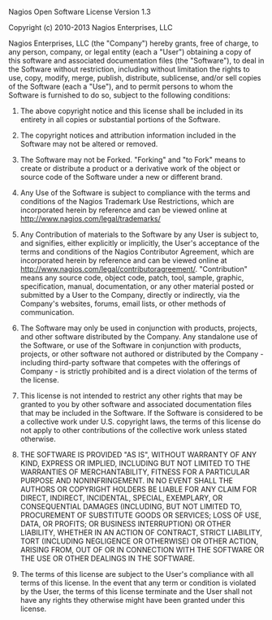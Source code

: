 Nagios Open Software License Version 1.3

Copyright (c) 2010-2013 Nagios Enterprises, LLC

Nagios Enterprises, LLC (the "Company") hereby grants, free of charge, to any person, company, or legal entity (each a "User") obtaining a copy of this software and associated documentation files (the "Software"), to deal in the Software without restriction, including without limitation the rights to use, copy, modify, merge, publish, distribute, sublicense, and/or sell copies of the Software (each a "Use"), and to permit persons to whom the Software is furnished to do so, subject to the following conditions:

1. The above copyright notice and this license shall be included in its entirety in all copies or substantial portions of the Software.

2. The copyright notices and attribution information included in the Software may not be altered or removed.

2. The Software may not be Forked.  "Forking" and "to Fork" means to create or distribute a product or a derivative work of the object or source code of the Software under a new or different brand. 

3. Any Use of the Software is subject to compliance with the terms and conditions of the Nagios Trademark Use Restrictions, which are incorporated herein by reference and can be viewed online at http://www.nagios.com/legal/trademarks/

5. Any Contribution of materials to the Software by any User is subject to, and signifies, either explicitly or implicitly, the User's acceptance of the terms and conditions of the Nagios Contributor Agreement, which are incorporated herein by reference and can be viewed online at http://www.nagios.com/legal/contributoragreement/.  "Contribution" means any source code, object code, patch, tool, sample, graphic, specification, manual, documentation, or any other material posted or submitted by a User to the Company, directly or indirectly, via the Company's websites, forums, email lists, or other methods of communication.

6.  The Software may only be used in conjunction with products, projects, and other software distributed by the Company.  Any standalone use of the Software, or use of the Software in conjunction with products, projects, or other software not authored or distributed by the Company - including third-party software that competes with the offerings of Company - is strictly prohibited and is a direct violation of the terms of the license.

7. This license is not intended to restrict any other rights that may be granted to you by other software and associated documentation files that may be included in the Software.  If the Software is considered to be a collective work under U.S. copyright laws, the terms of this license do not apply to other contributions of the collective work unless stated otherwise.

8. THE SOFTWARE IS PROVIDED "AS IS", WITHOUT WARRANTY OF ANY KIND, EXPRESS OR IMPLIED, INCLUDING BUT NOT LIMITED TO THE WARRANTIES OF MERCHANTABILITY, FITNESS FOR A PARTICULAR PURPOSE AND NONINFRINGEMENT. IN NO EVENT SHALL THE AUTHORS OR COPYRIGHT HOLDERS BE LIABLE FOR ANY CLAIM FOR DIRECT, INDIRECT, INCIDENTAL, SPECIAL, EXEMPLARY, OR CONSEQUENTIAL DAMAGES (INCLUDING, BUT NOT LIMITED TO, PROCUREMENT OF SUBSTITUTE GOODS OR SERVICES; LOSS OF USE, DATA, OR PROFITS; OR BUSINESS INTERRUPTION) OR OTHER LIABILITY, WHETHER IN AN ACTION OF CONTRACT, STRICT LIABILITY, TORT (INCLUDING NEGLIGENCE OR OTHERWISE) OR OTHER ACTION, ARISING FROM, OUT OF OR IN CONNECTION WITH THE SOFTWARE OR THE USE OR OTHER DEALINGS IN THE SOFTWARE.

9. The terms of this license are subject to the User's compliance with all terms of this license.  In the event that any term or condition is violated by the User, the terms of this license terminate and the User shall not have any rights they otherwise might have been granted under this license.